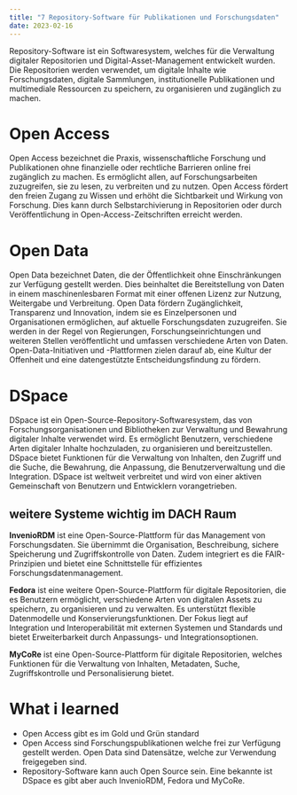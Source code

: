 ```yaml
---
title: "7 Repository-Software für Publikationen und Forschungsdaten"
date: 2023-02-16
---
```


Repository-Software ist ein Softwaresystem, welches für die Verwaltung digitaler Repositorien und Digital-Asset-Management entwickelt wurden. Die Repositorien werden verwendet, um digitale Inhalte wie Forschungsdaten, digitale Sammlungen, institutionelle Publikationen und multimediale Ressourcen zu speichern, zu organisieren und zugänglich zu machen.

# Open Access
Open Access bezeichnet die Praxis, wissenschaftliche Forschung und Publikationen ohne finanzielle oder rechtliche Barrieren online frei zugänglich zu machen. Es ermöglicht allen, auf Forschungsarbeiten zuzugreifen, sie zu lesen, zu verbreiten und zu nutzen. Open Access fördert den freien Zugang zu Wissen und erhöht die Sichtbarkeit und Wirkung von Forschung. Dies kann durch Selbstarchivierung in Repositorien oder durch Veröffentlichung in Open-Access-Zeitschriften erreicht werden. 

# Open Data
Open Data bezeichnet Daten, die der Öffentlichkeit ohne Einschränkungen zur Verfügung gestellt werden. Dies beinhaltet die Bereitstellung von Daten in einem maschinenlesbaren Format mit einer offenen Lizenz zur Nutzung, Weitergabe und Verbreitung. Open Data fördern Zugänglichkeit, Transparenz und Innovation, indem sie es Einzelpersonen und Organisationen ermöglichen, auf aktuelle Forschungsdaten zuzugreifen. Sie werden in der Regel von Regierungen, Forschungseinrichtungen und weiteren Stellen veröffentlicht und umfassen verschiedene Arten von Daten. Open-Data-Initiativen und -Plattformen zielen darauf ab, eine Kultur der Offenheit und eine datengestützte Entscheidungsfindung zu fördern.

# DSpace
DSpace ist ein Open-Source-Repository-Softwaresystem, das von Forschungsorganisationen und Bibliotheken zur Verwaltung und Bewahrung digitaler Inhalte verwendet wird. Es ermöglicht Benutzern, verschiedene Arten digitaler Inhalte hochzuladen, zu organisieren und bereitzustellen. DSpace bietet Funktionen für die Verwaltung von Inhalten, den Zugriff und die Suche, die Bewahrung, die Anpassung, die Benutzerverwaltung und die Integration. DSpace ist weltweit verbreitet und wird von einer aktiven Gemeinschaft von Benutzern und Entwicklern vorangetrieben.

## weitere Systeme wichtig im DACH Raum
**InvenioRDM** ist eine Open-Source-Plattform für das Management von Forschungsdaten. Sie übernimmt die Organisation, Beschreibung, sichere Speicherung und Zugriffskontrolle von Daten. Zudem integriert es die FAIR-Prinzipien und bietet eine Schnittstelle für effizientes Forschungsdatenmanagement.

**Fedora** ist eine weitere Open-Source-Plattform für digitale Repositorien, die es Benutzern ermöglicht, verschiedene Arten von digitalen Assets zu speichern, zu organisieren und zu verwalten. Es unterstützt flexible Datenmodelle und Konservierungsfunktionen. Der Fokus liegt auf Integration und Interoperabilität mit externen Systemen und Standards und bietet Erweiterbarkeit durch Anpassungs- und Integrationsoptionen.

**MyCoRe** ist eine Open-Source-Plattform für digitale Repositorien, welches Funktionen für die Verwaltung von Inhalten, Metadaten, Suche, Zugriffskontrolle und Personalisierung bietet.

# What i learned
- Open Access gibt es im Gold und Grün standard
- Open Access sind Forschungspublikationen welche frei zur Verfügung gestellt werden. Open Data sind Datensätze, welche zur Verwendung freigegeben sind.
- Repository-Software kann auch Open Source sein. Eine bekannte ist DSpace es gibt aber auch InvenioRDM, Fedora und MyCoRe.
